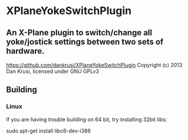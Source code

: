 
# XPlaneYokeSwitchPlugin

## An X-Plane plugin to switch/change all yoke/jostick settings between two sets of hardware.

https://github.com/dankrusi/XPlaneYokeSwitchPlugin
Copyright (c) 2013 Dan Krusi, licensed under GNU GPLv3

## Building

### Linux

If you are having trouble building on 64 bit, try installing 32bit libs:

sudo apt-get install libc6-dev-i386
